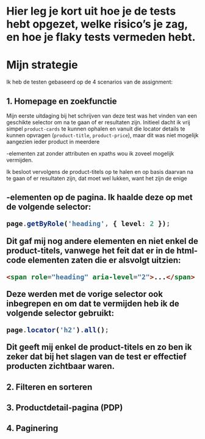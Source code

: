 # Hier leg je kort uit hoe je de tests hebt opgezet, welke risico’s je zag, en hoe je flaky tests vermeden hebt.
# Mijn strategie

Ik heb de testen gebaseerd op de 4 scenarios van de assignment:

## 1. Homepage en zoekfunctie
Mijn eerste uitdaging bij het schrijven van deze test was het vinden van een geschikte selector om na te gaan of er resultaten zijn. Initieel dacht ik vrij simpel `product-cards` te kunnen ophalen en vanuit die locator details te kunnen opvragen (`product-title`, `product-price`), maar dit was niet mogelijk aangezien ieder product in meerdere <div>-elementen zat zonder attributen en xpaths wou ik zoveel mogelijk vermijden.  

Ik besloot vervolgens de product-titels op te halen en op basis daarvan na te gaan of er resultaten zijn, dat moet wel lukken, want het zijn de enige <h2>-elementen op de pagina. Ik haalde deze op met de volgende selector:
```ts
page.getByRole('heading', { level: 2 });
```  
Dit gaf mij nog andere elementen en niet enkel de product-titels, vanwege het feit dat er in de html-code elementen zaten die er alsvolgt uitzien:
```html
<span role="heading" aria-level="2">...</span> 
``` 
Deze werden met de vorige selector ook inbegrepen en om dat te vermijden heb ik de volgende selector gebruikt:
```ts
page.locator('h2').all();
```
Dit geeft mij enkel de product-titels en zo ben ik zeker dat bij het slagen van de test er effectief producten zichtbaar waren.

## 2. Filteren en sorteren

## 3. Productdetail-pagina (PDP)

## 4. Paginering 

